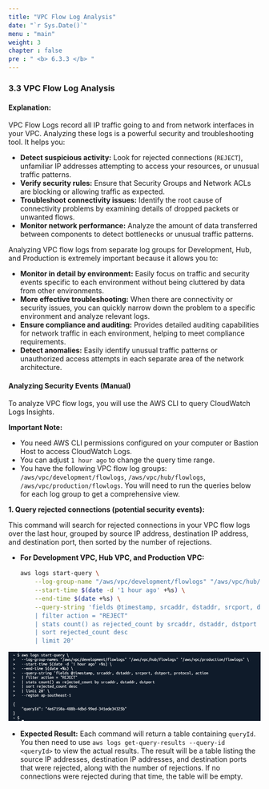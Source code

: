```yaml
---
title: "VPC Flow Log Analysis"
date: "`r Sys.Date()`"
menu : "main"
weight: 3
chapter : false
pre : " <b> 6.3.3 </b> "
---
```


### 3.3 VPC Flow Log Analysis

#### Explanation:
VPC Flow Logs record all IP traffic going to and from network interfaces in your VPC. Analyzing these logs is a powerful security and troubleshooting tool. It helps you:
*   **Detect suspicious activity:** Look for rejected connections (`REJECT`), unfamiliar IP addresses attempting to access your resources, or unusual traffic patterns.
*   **Verify security rules:** Ensure that Security Groups and Network ACLs are blocking or allowing traffic as expected.
*   **Troubleshoot connectivity issues:** Identify the root cause of connectivity problems by examining details of dropped packets or unwanted flows.
*   **Monitor network performance:** Analyze the amount of data transferred between components to detect bottlenecks or unusual traffic patterns.

Analyzing VPC flow logs from separate log groups for Development, Hub, and Production is extremely important because it allows you to:
*   **Monitor in detail by environment:** Easily focus on traffic and security events specific to each environment without being cluttered by data from other environments.
*   **More effective troubleshooting:** When there are connectivity or security issues, you can quickly narrow down the problem to a specific environment and analyze relevant logs.
*   **Ensure compliance and auditing:** Provides detailed auditing capabilities for network traffic in each environment, helping to meet compliance requirements.
*   **Detect anomalies:** Easily identify unusual traffic patterns or unauthorized access attempts in each separate area of the network architecture.

#### Analyzing Security Events (Manual)

To analyze VPC flow logs, you will use the AWS CLI to query CloudWatch Logs Insights.

**Important Note:**
*   You need AWS CLI permissions configured on your computer or Bastion Host to access CloudWatch Logs.
*   You can adjust `1 hour ago` to change the query time range.
*   You have the following VPC flow log groups: `/aws/vpc/development/flowlogs`, `/aws/vpc/hub/flowlogs`, `/aws/vpc/production/flowlogs`. You will need to run the queries below for each log group to get a comprehensive view.

**1. Query rejected connections (potential security events):**

This command will search for rejected connections in your VPC flow logs over the last hour, grouped by source IP address, destination IP address, and destination port, then sorted by the number of rejections.

*   **For Development VPC, Hub VPC, and Production VPC:**
    ```bash
    aws logs start-query \
        --log-group-name "/aws/vpc/development/flowlogs" "/aws/vpc/hub/flowlogs" "/aws/vpc/production/flowlogs" \
        --start-time $(date -d '1 hour ago' +%s) \
        --end-time $(date +%s) \
        --query-string 'fields @timestamp, srcaddr, dstaddr, srcport, dstport, protocol, action
        | filter action = "REJECT"
        | stats count() as rejected_count by srcaddr, dstaddr, dstport
        | sort rejected_count desc
        | limit 20'
    ```
![](/images/6.testing-monitoring/hinh-34.png)
*   **Expected Result:** Each command will return a table containing `queryId`. You then need to use `aws logs get-query-results --query-id <queryId>` to view the actual results. The result will be a table listing the source IP addresses, destination IP addresses, and destination ports that were rejected, along with the number of rejections. If no connections were rejected during that time, the table will be empty.

```